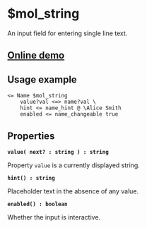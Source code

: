 # $mol_string

An input field for entering single line text.

## [Online demo](https://mol.hyoo.ru/#!section=demos/readme/demo=mol_string_demo)

## Usage example

```tree
<= Name $mol_string
	value?val <=> name?val \
	hint <= name_hint @ \Alice Smith
	enabled <= name_changeable true
```

## Properties

**`value( next? : string ) : string`**

Property `value` is a currently displayed string.

**`hint() : string`**

Placeholder text in the absence of any value.

**`enabled() : boolean`**

Whether the input is interactive.
